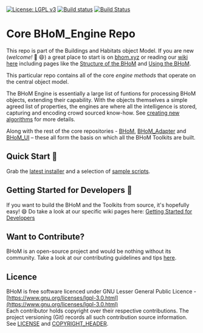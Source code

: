 [![License: LGPL v3](https://img.shields.io/badge/License-LGPL%20v3-blue.svg)](https://www.gnu.org/licenses/lgpl-3.0)
[![Build status](https://ci.appveyor.com/api/projects/status/brsd5poowi0moq2b/branch/master?svg=true)](https://ci.appveyor.com/project/BHoMBot/bhom-engine/branch/master)
[![Build Status](https://dev.azure.com/BHoMBot/BHoM/_apis/build/status/BHoM_Engine/BHoM_Engine.CheckCore?branchName=master)](https://dev.azure.com/BHoMBot/BHoM/_build/latest?definitionId=15&branchName=master)
# Core BHoM_Engine Repo

This repo is part of the Buildings and Habitats object Model. 
If you are new (_welcome!_  👋 😄)  a great place to start is on [bhom.xyz](https://bhom.xyz) or reading our [wiki here](https://github.com/BHoM/documentation/wiki) including pages like the [Structure of the BHoM](https://github.com/BHoM/documentation/wiki/Structure-of-the-BHoM) and [Using the BHoM](https://github.com/BHoM/documentation/wiki/Using-the-BHoM).

This particular repo contains all of the core _engine methods_ that operate on the central object model.

The BHoM Engine is essentially a large list of funtions for processing BHoM objects, extending their capability. With the objects themselves a simple agreed list of properties, the engines are where all the intelligence is stored, capturing and encoding crowd sourced know-how. See [creating new algorithms](https://github.com/BHoM/documentation/wiki/BH.Engine-%E2%80%90-Create-New-Algorithms) for more details.


Along with the rest of the core repositories - [BHoM](https://github.com/BHoM/BHoM), [BHoM_Adapter](https://github.com/BHoM/BHoM_Adapter) and [BHoM_UI](https://github.com/BHoM/BHoM_UI) – these all form the basis on which all the BHoM Toolkits are built.

## Quick Start 🚀 

Grab the [latest installer](https://bhom.xyz/) and a selection of [sample scripts](https://github.com/BHoM/samples).


## Getting Started for Developers 🤖 

If you want to build the BHoM and the Toolkits from source, it's hopefully easy! 😄 
Do take a look at our specific wiki pages here: [Getting Started for Developers](https://github.com/BHoM/documentation/wiki/Getting-started-for-developers)


## Want to Contribute? ##

BHoM is an open-source project and would be nothing without its community. Take a look at our contributing guidelines and tips [here](https://github.com/BHoM/BHoM/blob/master/CONTRIBUTING.md).


## Licence ##

BHoM is free software licenced under GNU Lesser General Public Licence - [https://www.gnu.org/licenses/lgpl-3.0.html](https://www.gnu.org/licenses/lgpl-3.0.html)  
Each contributor holds copyright over their respective contributions.
The project versioning (Git) records all such contribution source information.
See [LICENSE](https://github.com/BHoM/BHoM/blob/master/LICENSE) and [COPYRIGHT_HEADER](https://github.com/BHoM/BHoM/blob/master/COPYRIGHT_HEADER.txt).
